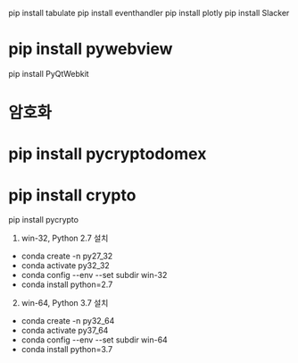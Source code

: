 pip install tabulate
pip install eventhandler
pip install plotly
pip install Slacker
# pip install pywebview
pip install PyQtWebkit

# 암호화
# pip install pycryptodomex
# pip install crypto
pip install pycrypto



1. win-32, Python 2.7 설치

- conda create -n py27_32
- conda activate py32_32
- conda config --env --set subdir win-32
- conda install python=2.7

2. win-64, Python 3.7 설치

- conda create -n py32_64
- conda activate py37_64
- conda config --env --set subdir win-64
- conda install python=3.7